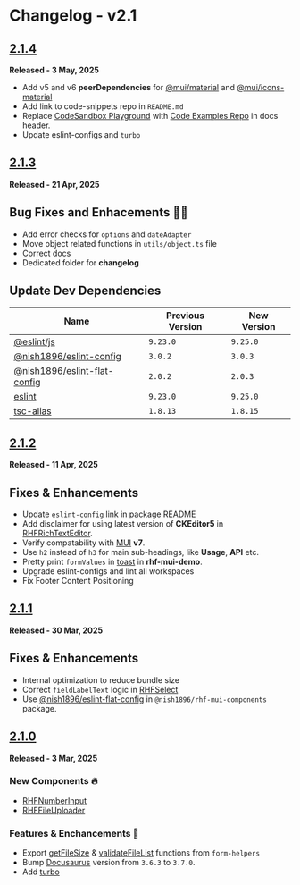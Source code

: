 # Changelog - v2.1

## [2.1.4](https://github.com/nishkohli96/rhf-mui-components/tree/v2.1.4)

**Released - 3 May, 2025**

- Add v5 and v6 **peerDependencies** for [@mui/material](https://www.npmjs.com/package/@mui/material) and [@mui/icons-material](https://www.npmjs.com/package/@mui/icons-material)
- Add link to code-snippets repo in `README.md`
- Replace [CodeSandbox Playground](https://codesandbox.io/p/devbox/rhf-mui-components-examples-y8lj9l) with [Code Examples Repo](https://github.com/nishkohli96/rhf-mui-examples) in docs header.
- Update eslint-configs and `turbo`


## [2.1.3](https://github.com/nishkohli96/rhf-mui-components/tree/v2.1.3)

**Released - 21 Apr, 2025**

## Bug Fixes and Enhacements 🔧✨

- Add error checks for `options` and `dateAdapter`
- Move object related functions in `utils/object.ts` file
- Correct docs
- Dedicated folder for **changelog**

## Update Dev Dependencies

| Name | Previous Version | New Version |
|-|-|-|
| [@eslint/js](https://www.npmjs.com/package/@eslint/js) | `9.23.0` | `9.25.0` |
| [@nish1896/eslint-config](https://www.npmjs.com/package/@nish1896/eslint-config) | `3.0.2` | `3.0.3` |
| [@nish1896/eslint-flat-config](https://www.npmjs.com/package/@nish1896/eslint-config) | `2.0.2` | `2.0.3` |
| [eslint](https://www.npmjs.com/package/eslint) | `9.23.0` | `9.25.0` |
| [tsc-alias](https://www.npmjs.com/package/tsc-alias) | `1.8.13` | `1.8.15` |


## [2.1.2](https://github.com/nishkohli96/rhf-mui-components/tree/v2.1.2)

**Released - 11 Apr, 2025**

## Fixes & Enhancements
- Update `eslint-config` link in package README
- Add disclaimer for using latest version of **CKEditor5** in [RHFRichTextEditor](https://rhf-mui-components.netlify.app/components/misc/rhfrichtexteditor).
- Verify compatability with [MUI](https://mui.com/material-ui/) **v7**.
- Use `h2` instead of `h3` for main sub-headings, like **Usage**, **API** etc.
- Pretty print `formValues` in [toast](https://fkhadra.github.io/react-toastify/introduction) in **rhf-mui-demo**.
- Upgrade eslint-configs and lint all workspaces
- Fix Footer Content Positioning


## [2.1.1](https://github.com/nishkohli96/rhf-mui-components/tree/v2.1.1)

**Released - 30 Mar, 2025**

## Fixes & Enhancements
- Internal optimization to reduce bundle size
- Correct `fieldLabelText` logic in [RHFSelect](https://rhf-mui-components.netlify.app/components/mui/rhfselect)
- Use [@nish1896/eslint-flat-config](https://www.npmjs.com/package/@nish1896/eslint-flat-config) in `@nish1896/rhf-mui-components` package.


## [2.1.0](https://github.com/nishkohli96/rhf-mui-components/tree/v2.1.0)

**Released - 3 Mar, 2025**

### New Components 🔥
- [RHFNumberInput](./apps/rhf-mui-docs/docs/components/mui/RHFNumberInput.mdx)
- [RHFFileUploader](./apps/rhf-mui-docs/docs/components/mui/RHFFileUploader.mdx)

### Features & Enchancements 🎉
- Export [getFileSize](./apps/rhf-mui-docs/docs/form-helpers/getFileSize.md) & [validateFileList](./apps/rhf-mui-docs/docs/form-helpers/validateFileList.md) functions from `form-helpers`
- Bump [Docusaurus](https://docusaurus.io/) version from `3.6.3` to `3.7.0`.
- Add [turbo](https://www.npmjs.com/package/turbo)
